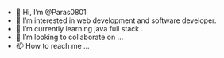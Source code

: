 - 👋 Hi, I’m @Paras0801
- 👀 I’m interested in web development and software developer.
- 🌱 I’m currently learning java full stack .
- 💞️ I’m looking to collaborate on ...
- 📫 How to reach me ...

<!---
Paras0801/Paras0801 is a ✨ special ✨ repository because its `README.md` (this file) appears on your GitHub profile.
You can click the Preview link to take a look at your changes.
--->
